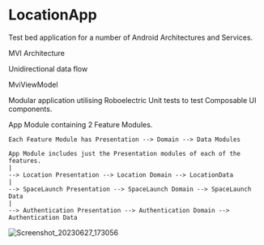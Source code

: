 # LocationApp

Test bed application for a number of Android Architectures and Services.

MVI Architecture

Unidirectional data flow

MviViewModel

Modular application utilising Roboelectric Unit tests to test Composable UI components.

App Module containing 2 Feature Modules.

```
Each Feature Module has Presentation --> Domain --> Data Modules

App Module includes just the Presentation modules of each of the features.
|
--> Location Presentation --> Location Domain --> LocationData
|
--> SpaceLaunch Presentation --> SpaceLaunch Domain --> SpaceLaunch Data
|
--> Authentication Presentation --> Authentication Domain --> Authentication Data
```

![Screenshot_20230627_173056](https://github.com/bennettandy/LocationApp/assets/1751538/b7cef1ef-ad12-48cc-8e34-c51719ae0577)
